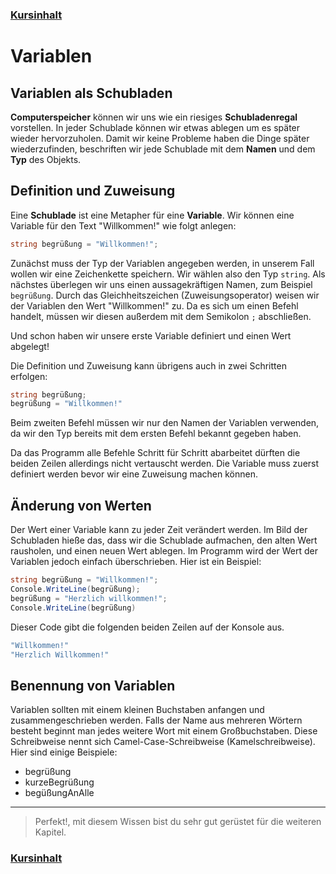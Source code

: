 ### [Kursinhalt](../README.md)

Variablen
=========

Variablen als Schubladen
-----------------------------------------

**Computerspeicher** können wir uns wie ein riesiges **Schubladenregal** vorstellen. In jeder Schublade können wir etwas ablegen um es später wieder hervorzuholen. Damit wir keine Probleme haben die Dinge später wiederzufinden, beschriften wir jede Schublade mit dem **Namen** und dem **Typ** des Objekts.

Definition und Zuweisung 
-------------------------

Eine **Schublade** ist eine Metapher für eine **Variable**. Wir können eine Variable für den Text "Willkommen!" wie folgt anlegen:

```cs
string begrüßung = "Willkommen!";
```

Zunächst muss der Typ der Variablen angegeben werden, in unserem Fall wollen wir eine Zeichenkette speichern. Wir wählen also den Typ `string`. Als nächstes überlegen wir uns einen aussagekräftigen Namen, zum Beispiel `begrüßung`. Durch das Gleichheitszeichen (Zuweisungsoperator) weisen wir der Variablen den Wert "Willkommen!" zu. Da es sich um einen Befehl handelt, müssen wir diesen außerdem mit dem Semikolon `;` abschließen.

Und schon haben wir unsere erste Variable definiert und einen Wert abgelegt!

Die Definition und Zuweisung kann übrigens auch in zwei Schritten erfolgen:


```cs
string begrüßung;
begrüßung = "Willkommen!"
```

Beim zweiten Befehl müssen wir nur den Namen der Variablen verwenden, da wir den Typ bereits mit dem ersten Befehl bekannt gegeben haben. 

Da das Programm alle Befehle Schritt für Schritt abarbeitet dürften die beiden Zeilen allerdings nicht vertauscht werden. Die Variable muss zuerst definiert werden bevor wir eine Zuweisung machen können.

Änderung von Werten
-------------------

Der Wert einer Variable kann zu jeder Zeit verändert werden. Im Bild der Schubladen hieße das, dass wir die Schublade aufmachen, den alten Wert rausholen, und einen neuen Wert ablegen. Im Programm wird der Wert der Variablen jedoch einfach überschrieben. Hier ist ein Beispiel:

```cs
string begrüßung = "Willkommen!";
Console.WriteLine(begrüßung); 
begrüßung = "Herzlich willkommen!";
Console.WriteLine(begrüßung) 
```

Dieser Code gibt die folgenden beiden Zeilen auf der Konsole aus.

```sh
"Willkommen!"
"Herzlich Willkommen!"
````

Benennung von Variablen
------------------------

Variablen sollten mit einem kleinen Buchstaben anfangen und zusammengeschrieben werden. Falls der Name aus mehreren Wörtern besteht beginnt man jedes weitere Wort mit einem Großbuchstaben. Diese Schreibweise nennt sich Camel-Case-Schreibweise (Kamelschreibweise). Hier sind einige Beispiele:

- begrüßung
- kurzeBegrüßung
- begüßungAnAlle

---

> Perfekt!, mit diesem Wissen bist du sehr gut gerüstet für die weiteren Kapitel.

### [Kursinhalt](../README.md)
